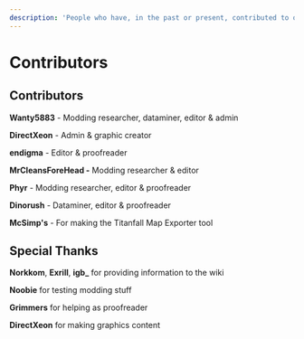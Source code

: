 ```yaml
---
description: 'People who have, in the past or present, contributed to or managed this wiki.'
---
```


# Contributors

## Contributors

**Wanty5883** - Modding researcher, dataminer, editor & admin

**DirectXeon** - Admin & graphic creator

**endigma** - Editor &  proofreader

**MrCleansForeHead -** Modding researcher & editor

**Phyr** - Modding researcher, editor & proofreader

**Dinorush** - Dataminer, editor & proofreader

**McSimp's** - For making the Titanfall Map Exporter tool

## Special Thanks

**Norkkom**, **Exrill**, **igb\_** for providing information to the wiki 

**Noobie** for testing modding stuff

**Grimmers** for helping as proofreader

**DirectXeon** for making graphics content

